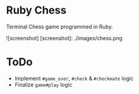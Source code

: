 # Ruby Chess

Terminal Chess game programmed in Ruby.

![screenshot]
[screenshot]: ./images/chess.png

# ToDo

- Implement `#game_over`, `#check` & `#checkmate` logic
- Finalize `game#play` logic
